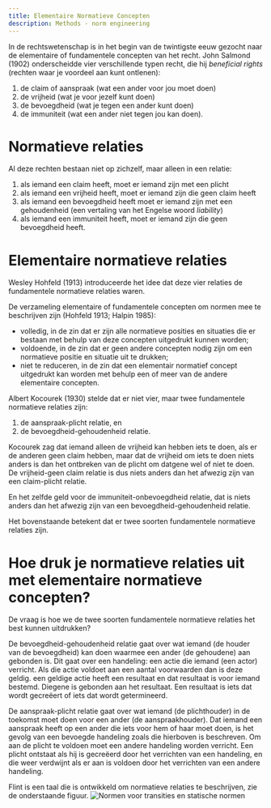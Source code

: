 ```yaml
---
title: Elementaire Normatieve Concepten
description: Methods - norm engineering
---
```

In de rechtswetenschap is in het begin van de twintigste eeuw gezocht naar de elementaire of fundamentele concepten van het recht. John Salmond (1902) onderscheidde vier verschillende typen recht, die hij *beneficial rights* (rechten waar je voordeel aan kunt ontlenen):
1. de claim of aanspraak (wat een ander voor jou moet doen)
2. de vrijheid (wat je voor jezelf kunt doen)
3. de bevoegdheid (wat je tegen een ander kunt doen)
4. de immuniteit (wat een ander niet tegen jou kan doen).

# Normatieve relaties
Al deze rechten bestaan niet op zichzelf, maar alleen in een relatie:
1. als iemand een claim heeft, moet er iemand zijn met een plicht
2. als iemand een vrijheid heeft, moet er iemand zijn die geen claim heeft
3. als iemand een bevoegdheid heeft moet er iemand zijn met een gehoudenheid (een vertaling van het Engelse woord *liability*)
4. als iemand een immuniteit heeft, moet er iemand zijn die geen bevoegdheid heeft.

# Elementaire normatieve relaties
Wesley Hohfeld (1913) introduceerde het idee dat deze vier relaties de  fundamentele normatieve relaties waren.

De verzameling elementaire of fundamentele concepten om normen mee te beschrijven zijn (Hohfeld 1913; Halpin 1985):
- volledig, in de zin dat er zijn alle normatieve posities en situaties die er bestaan met behulp van deze concepten uitgedrukt kunnen worden;
- voldoende, in de zin dat er geen andere concepten nodig zijn om een normatieve positie en situatie uit te drukken;
- niet te reduceren, in de zin dat een elementair normatief concept uitgedrukt kan worden met behulp een of meer van de andere elementaire concepten.

Albert Kocourek (1930) stelde dat er niet vier, maar twee fundamentele normatieve relaties zijn:
1. de aanspraak-plicht relatie, en
2. de bevoegdheid-gehoudenheid relatie.

Kocourek zag dat iemand alleen de vrijheid kan hebben iets te doen, als er de anderen geen claim hebben, maar dat de vrijheid om iets te doen niets anders is dan het ontbreken van de plicht om datgene wel of niet te doen. De vrijheid-geen claim relatie is dus niets anders dan het afwezig zijn van een claim-plicht relatie.

En het zelfde geld voor de immuniteit-onbevoegdheid relatie, dat is niets anders dan het afwezig zijn van een bevoegdheid-gehoudenheid relatie.

Het bovenstaande betekent dat er twee soorten fundamentele normatieve relaties zijn.

# Hoe druk je normatieve relaties uit met elementaire normatieve concepten?
De vraag is hoe we de twee soorten fundamentele normatieve relaties het best kunnen uitdrukken?

De bevoegdheid-gehoudenheid relatie gaat over wat iemand (de houder van de bevoegdheid) kan doen waarmee een ander (de gehoudene) aan gebonden is. Dit gaat over een handeling: een actie die iemand (een actor) verricht. Als die actie voldoet aan een aantal voorwaarden dan is deze geldig. een geldige actie heeft een resultaat en dat resultaat is voor iemand bestemd. Diegene is gebonden aan het resultaat. Een resultaat is iets dat wordt gecreëert of iets dat wordt getermineerd.

De aanspraak-plicht relatie gaat over wat iemand (de plichthouder) in de toekomst moet doen voor een ander (de aanspraakhouder). Dat iemand een aanspraak heeft op een ander die iets voor hem of haar moet doen, is het gevolg van een bevoegde handeling zoals die hierboven is beschreven. Om aan de plicht te voldoen moet een andere handeling worden verricht. Een plicht ontstaat als hij is gecreëerd door het verrichten van een handeling, en die weer verdwijnt als er aan is voldoen door het verrichten van een andere handeling. 

Flint is een taal die is ontwikkeld om normatieve relaties te beschrijven, zie de onderstaande figuur.
![Normen voor transities en statische normen](https://gitlab.com/normativesystems/beschrijving-methode/-/raw/main/images/transitienormen-en-statische-normen.png)
